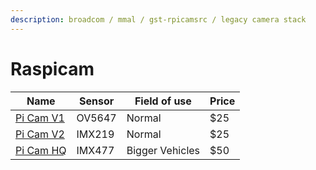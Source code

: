 ```yaml
---
description: broadcom / mmal / gst-rpicamsrc / legacy camera stack
---
```


# Raspicam

| Name                                                                    | Sensor | Field of use    | Price |
| ----------------------------------------------------------------------- | ------ | --------------- | ----- |
| [Pi Cam V1](https://www.raspberrypi.org/documentation/hardware/camera/) | OV5647 | Normal          | $25   |
| [Pi Cam V2](https://www.raspberrypi.org/documentation/hardware/camera/) | IMX219 | Normal          | $25   |
| [Pi Cam HQ](https://www.raspberrypi.org/documentation/hardware/camera/) | IMX477 | Bigger Vehicles | $50   |

